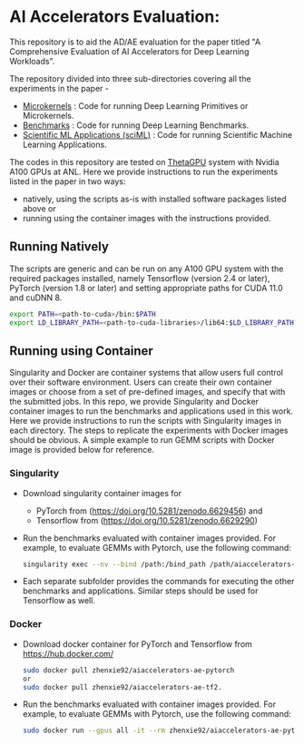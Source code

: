# AI Accelerators Evaluation:

This repository is to aid the AD/AE evaluation for the paper titled "A Comprehensive Evaluation of AI Accelerators for Deep Learning Workloads".

The repository divided into three sub-directories covering all the experiments in the paper -
+ [Microkernels](./microkernels/) : Code for running Deep Learning Primitives or Microkernels. 
+ [Benchmarks](./benchmarks/) : Code for running Deep Learning Benchmarks.
+ [Scientific ML Applications (sciML)](./sciML/) : Code for running Scientific Machine Learning Applications. 

The codes in this repository are tested on [ThetaGPU](https://www.alcf.anl.gov/support-center/theta/theta-thetagpu-overview) system with Nvidia A100 GPUs at ANL. Here we provide instructions to run the experiments listed in the paper in two ways: 
* natively, using the scripts as-is with installed software packages listed above or 
* running using the container images with the instructions provided.

## Running Natively 

The scripts are generic and can be run on any A100 GPU system with the required packages installed, namely Tensorflow (version 2.4 or later), PyTorch (version 1.8 or later) and setting appropriate paths for CUDA 11.0 and cuDNN 8.

```bash
export PATH=<path-to-cuda>/bin:$PATH
export LD_LIBRARY_PATH=<path-to-cuda-libraries>/lib64:$LD_LIBRARY_PATH
```


## Running using Container

Singularity and Docker are container systems that allow users full control over their software environment. Users can create their own container images or choose from a set of pre-defined images, and specify that with the submitted jobs. In this repo, we provide Singularity and Docker container images to run the benchmarks and applications used in this work. Here we provide instructions to run the scripts with Singularity images in each directory. The steps to replicate the experiments with Docker images should be obvious. A simple example to run GEMM scripts with Docker image is provided below for reference.

### Singularity

* Download singularity container images for 
  * PyTorch from (https://doi.org/10.5281/zenodo.6629456) and 
  * Tensorflow from (https://doi.org/10.5281/zenodo.6629290)

* Run the benchmarks evaluated with container images provided. For example, to evaluate GEMMs with Pytorch, use the following command:
    ```bash
    singularity exec --nv --bind /path:/bind_path /path/aiaccelerators-ae-pytorch.sif python gemm_torch.py
    ```
* Each separate subfolder provides the commands for executing the other benchmarks and applications. Similar steps should be used for Tensorflow as well.


### Docker

* Download docker container for PyTorch and Tensorflow from 
  https://hub.docker.com/
    ```bash
    sudo docker pull zhenxie92/aiaccelerators-ae-pytorch
    or 
    sudo docker pull zhenxie92/aiaccelerators-ae-tf2.
    ```

* Run the benchmarks evaluated with container images provided. For example, to evaluate GEMMs with Pytorch, use the following command:
  
    ```bash
    sudo docker run --gpus all -it --rm zhenxie92/aiaccelerators-ae-pytorch python gemm_torch.py
    ```


